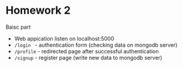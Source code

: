 Homework 2
===========
Baisc part 

* Web appication listen on localhost:5000
* `/login ` - authentication form (checking data on mongodb server)
* `/profile` - redirected page after successful authentication
* `/signup` - register page (write new data to mongodb server)
